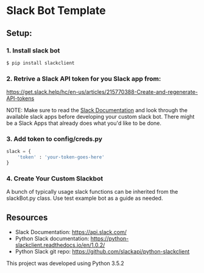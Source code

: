 # Slack Bot Template

## Setup:

### 1. Install slack bot
```sh
$ pip install slackclient
```

### 2. Retrive a Slack API token for you Slack app from:
  https://get.slack.help/hc/en-us/articles/215770388-Create-and-regenerate-API-tokens
  
  NOTE:  Make sure to read the [Slack Documentation](https://api.slack.com/) and look through the available slack apps before developing your custom slack bot. There might be a Slack Apps that already does what you'd like to be done. 

### 3. Add token to config/creds.py

```python
slack = {
    'token' : 'your-token-goes-here'
}
```

### 4. Create Your Custom Slackbot

A bunch of typically usage slack functions can be inherited from the slackBot.py class. Use test example bot as a guide as needed.


## Resources
* Slack Documentation: https://api.slack.com/
* Python Slack documentation: https://python-slackclient.readthedocs.io/en/1.0.2/
* Python Slack git repo: https://github.com/slackapi/python-slackclient

This project was developed using Python 3.5.2 

